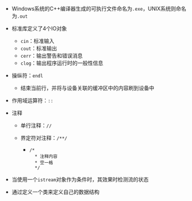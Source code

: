- Windows系统的C++编译器生成的可执行文件命名为`.exe`，UNIX系统则命名为`.out`

- 标准库定义了4个IO对象

  - `cin`：标准输入
  - `cout`：标准输出
  - `cerr`：输出警告和错误消息
  - `clog`：输出程序运行时的一般性信息

- 操纵符：`endl`

  - 结束当前行，并将与设备关联的缓冲区中的内容刷到设备中

- 作用域运算符：`::`

- 注释

  - 单行注释：`//`

  - 界定符对注释：`/**/`

    - ```
      /*
        * 注释内容 
        * 空一格
        */
      ```

- 当使用一个`istream`对象作为条件时，其效果时检测流的状态

- 通过定义一个类来定义自己的数据结构



















